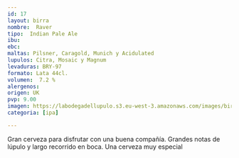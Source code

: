 ```yaml
---
id: 17
layout: birra
nombre:  Raver
tipo:  Indian Pale Ale
ibu: 
ebc:
maltas: Pilsner, Caragold, Munich y Acidulated
lupulos: Citra, Mosaic y Magnum
levaduras: BRY-97
formato: Lata 44cl.
volumen:  7.2 %
alergenos: 
origen: UK
pvp: 9.00
imagen: https://labodegadellupulo.s3.eu-west-3.amazonaws.com/images/birras/raver.jpg
categoria: [ipa]

---
```

Gran cerveza para disfrutar con una buena compañía. Grandes notas de lúpulo y largo recorrido en boca. Una cerveza muy especial
